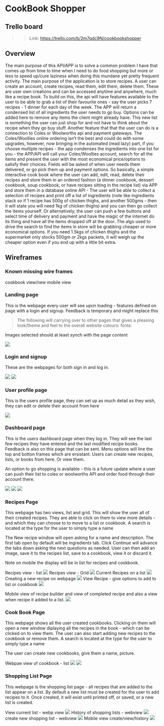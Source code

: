 # CookBook Shopper

## Trello board
>
>
>>Link: https://trello.com/b/2m7qdc9N/cookbookshopper

## Overview

The main purpose of this API/APP is to solve a common problem I have that comes up from time to time when I need to do food shopping but more or less to speed up/cure laziness when doing this mundane yet pretty frequent activity.  The main purpose of the application is to store recipes.  A user can create an account, create recipes, read them, edit them, delete them.  These are user own creations and can be accessed anytime and anywhere, much like a recipe book.  To build on this, the api will have features available to the user to be able to grab a list of their favourite ones - say the user picks 7 recipes - 1 dinner for each day of the week.  The APP will return a condensed list of all ingredients the user needs to go buy.  Options can be added here to remove any items the client might already have.   This new list is something the user can just shop for and not have to think about the recipe when they go buy stuff.   Another feature that that the user can do is a connection to Coles or Woolworths api and payment gateways.  The Coles/Woollies online ordering isn’t the best and could do with some upgrades, however, now bringing in the automated (read lazy) part, if you choose multiple recipes - the app condenses the ingredients into one list for you - the APP/API will call your Coles/Woollies account, search for all the items and present the user with the most economical price/options to satisfy their choices.  Fields will be asked of when user needs them delivered, or go pick them up and payment options.   So basically, a simple interactive cook book where the user can add, edit, read, delete their recipes and store them in an ordered fashion (a dinner cookbook, dessert cookbook, soup cookbook, or have recipes sitting in the recipe list) via APP and store them in a database online API - The user will be able to collect a selection of recipes and print off a list of ingredients (note like ingredients stack so if 1 recipe has 500g of chicken thighs, and another 500gms - then it will state you will need 1kg of chicken thighs) and you can then go collect the items yourself.  Or alternatively, the user can push a few buttons and select time of delivery and payment and have the magic of the internet do its thing and have all the items dropped off at the door.   The algo used to drive the search to find the items in store will be grabbing cheaper or more economical options.  If you need 1.5kgs of chicken thighs and the supermarket only stocks 500gm or 2kgs packets, it will weigh up the cheaper option even if you end up with a little bit extra.  

## Wireframes

### Known missing wire frames

cookbook view/new mobile view

### Landing page

This is the webpage every user will see upon loading - features defined on page with a login and signup.  Feedback is temporary and might replace this
>The following will carrying over to other pages that gives a pleasing look/theme and feel to the overall website
>colours:
>fonts:

Images selected should at least synch with the page content

![](wire_frames/1_landingpage_notexpandedmenus.jpg)


### Login and signup

These are the webpages for both sign in and log in.

![](wire_frames/3_signin_screen.jpg)
![](wire_frames/3a_signup_screen.jpg)



### User profile page

This is the users profile page, they can set up as much detail as they wish, they can edit or delete their account from here 

![](wire_frames/6_profile_details_options_page_loggedin_notexpandedmenus.jpg)



### Dashboard page

This is the users dashboard page when they log in.  They will see the last few recipes they have entered and the last modified recipe books.  Feedback is also on this page that can be sent.  Menu options will line the top and botton frames which are ersistant.  Users can create new recipes, lists, or books from here. Or view them.

An option to go shopping is available - this is a future update where a user can push their list to coles or woolworths API and order food through their account there.  


![](wire_frames/4_loggedinpage_notexpandedmenus.jpg)
![](wire_frames/5_loggedinpage_expandedmenus.jpg)
![](wire_frames/3_mobile.jpg)


### Recipes Page

This webpage has two views, list and grid.  This will show the user all of their created recipes. They are able to click on them to view more details - and which they can choose to to move to a list or cookbook.  A search is located at the type for the user to simply type a name

The New recipe window will open asking for a name and description.  The first tab open by default will be ingredients tab. Click Continue will advance the tabs down asking the next questions as needed.  User can then add an image, save it to the recipes list, save to a cookbook, view it or discard it.

Note on mobile the display will be in list for recipes and cookbook.

Recipes view - list
![](wire_frames/7_recipes_view_loggedin_notexpandedmenus_list.jpg)
Recipes view - Grid
![](wire_frames/8_recipe_page_loggedin_expandedmenus.jpg)
Current Recipes on a list
![](wire_frames/9_recipe_list_current_options_page_loggedin_notexpandedmenus.jpg)
Creating a new recipe on webpage
![](wire_frames/10_recipebuilder_options_page_loggedin_notexpandedmenus.jpg)
View Recipe - give options to add to list or cookbook
![](wire_frames/10a_showrecipe_page_loggedin_notexpandedmenus.jpg)

Mobile view of recipe builder and view of completed recipe and also a view when recipe it added to a list.
![](wire_frames/4_mobile.jpg)


### Cook Book Page

This webpage shows all the user created cookbooks. Clicking on them will open a new window diplaying all the recipes in the book - which can be clicked on to view them.  The user can also start adding new recipes to the cookbook or remove them.  A search is located at the type for the user to simply type a name

The user can create new cookbooks, give them a name, picture.

Webpae view of cookbook - list
![](wire_frames/12_cookbook_page_loggedin_notexpandedmenus_list.jpg)
![](wire_frames/13_newcookbook_page_loggedin_notexpandedmenus.jpg)


### Shopping List Page

This webpage is the shopping list page - all recipes that are added to the list appear on a list.  By default a new list must be created for the user to add recipes to it. Once created, it will exist until printed off, or saved, or a new list is created.

View current list - webp view
![](wire_frames/14_shoppinglist_current_options_page_loggedin_notexpandedmenus.jpg)
History of shopping lists - webview
![](wire_frames/15_shoppinglist_history_options_page_loggedin_notexpandedmenus.jpg)
create new shopping list - webview
![](wire_frames/16_shoppinglist_new_options_page_loggedin_notexpandedmenus.jpg)
Mobile view create/view/history
![](wire_frames/5_mobile.jpg)

